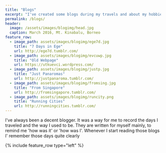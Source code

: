 ```yaml
---
title: "Blogs"
excerpt: "I've created some blogs during my travels and about my hobbies."
permalink: /blogs/
header:
  image: /assets/images/blogimg/head.jpg
  caption: March 2016, Mt. Kinabalu, Borneo
feature_row:
  - image_path: assets/images/blogimg/ege7d.jpg
    title: "7 Days in Ege"
    url: http://ege7d.tumblr.com/
  - image_path: assets/images/blogimg/evcuwp.jpg
    title: "Old Webpage"
    url: https://utkuevci.wordpress.com/
  - image_path: assets/images/blogimg/justp.jpg
    title: "Just Panaromas"
    url: http://justpanaroma.tumblr.com/
  - image_path: assets/images/blogimg/fromsing.jpg
    title: "From Singapore"
    url: http://fromsingapore.tumblr.com/
  - image_path: assets/images/blogimg/runcity.png
    title: "Running Cities"
    url: http://runningcities.tumblr.com/
---
```


I've always been a decent blogger. It was a way for me to record the days I traveled and the way I used to be. They are written for myself mainly, to remind me 'how was it' or 'how was I'. Whenever I start reading those blogs I' remember those days quite clearly

{% include feature_row type="left" %}
